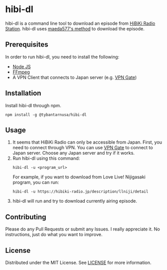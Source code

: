 # hibi-dl
hibi-dl is a command line tool to download an episode from [HiBiKi Radio Station](https://hibiki-radio.jp/). hibi-dl uses [maeda577's method](https://maeda577.github.io/2021/01/10/webradio.html) to download the episode.

## Prerequisites
In order to run hibi-dl, you need to install the following:
- [Node JS](https://nodejs.org/en/)
- [FFmpeg](https://www.ffmpeg.org/)
- A VPN Client that connects to Japan server (e.g. [VPN Gate](https://www.vpngate.net/en/download.aspx))

## Installation
Install hibi-dl through npm.
```
npm install -g @tybantarnusa/hibi-dl
```

## Usage
1. It seems that HiBiKi Radio can only be accessible from Japan. First, you need to connect through VPN. You can use [VPN Gate](https://www.vpngate.net/en/download.aspx) to connect to Japan server. Choose any Japan server and try if it works.
2. Run hibi-dl using this command:
    ```
    hibi-dl -u <program_url>
    ```
    For example, if you want to download from Love Live! Nijigasaki program, you can run:
    ```
    hibi-dl -u https://hibiki-radio.jp/description/llniji/detail
    ```
3. hibi-dl will run and try to download currently airing episode.

## Contributing
Please do any Pull Requests or submit any Issues. I really appreciate it. No instructions, just do what you want to improve.

## License
Distributed under the MIT License. See [LICENSE](https://github.com/tybantarnusa/hibi-dl/blob/master/LICENSE.md) for more information.
